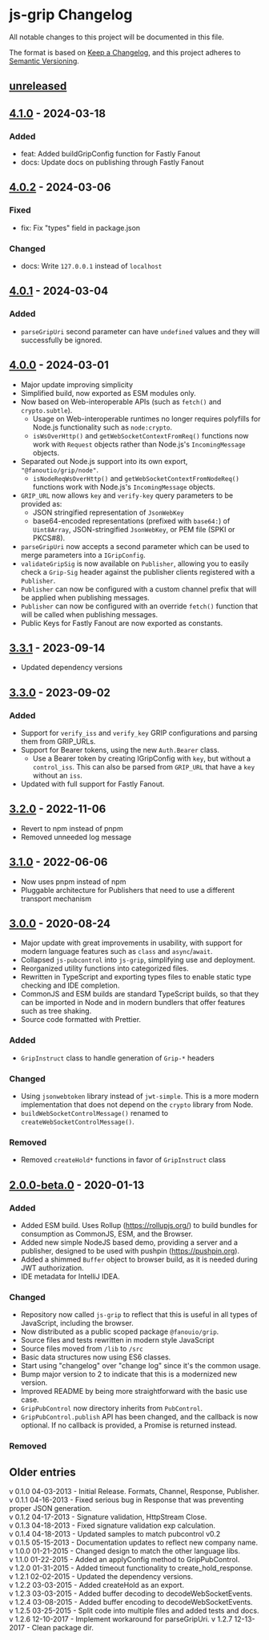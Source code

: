 # js-grip Changelog

All notable changes to this project will be documented in this file.

The format is based on [Keep a Changelog](https://keepachangelog.com/en/1.0.0/),
and this project adheres to [Semantic Versioning](https://semver.org/spec/v2.0.0.html).

## [unreleased]

## [4.1.0] - 2024-03-18

### Added

- feat: Added buildGripConfig function for Fastly Fanout
- docs: Update docs on publishing through Fastly Fanout

## [4.0.2] - 2024-03-06

### Fixed

- fix: Fix "types" field in package.json

### Changed

- docs: Write `127.0.0.1` instead of `localhost`

## [4.0.1] - 2024-03-04

### Added

- `parseGripUri` second parameter can have `undefined` values and they will successfully be
  ignored.

## [4.0.0] - 2024-03-01
- Major update improving simplicity
- Simplified build, now exported as ESM modules only.
- Now based on Web-interoperable APIs (such as `fetch()` and `crypto.subtle`).
  - Usage on Web-interoperable runtimes no longer requires polyfills for Node.js
    functionality such as `node:crypto`.
  - `isWsOverHttp()` and `getWebSocketContextFromReq()` functions now work with
    `Request` objects rather than Node.js's `IncomingMessage` objects.
- Separated out Node.js support into its own export, `"@fanoutio/grip/node"`.
  - `isNodeReqWsOverHttp()` and `getWebSocketContextFromNodeReq()` functions work with
    Node.js's `IncomingMessage` objects.
- `GRIP_URL` now allows `key` and `verify-key` query parameters to be provided as:
  - JSON stringified representation of `JsonWebKey`
  - base64-encoded representations (prefixed with `base64:`) of `Uint8Array`, JSON-stringified `JsonWebKey`,
    or PEM file (SPKI or PKCS#8).
- `parseGripUri` now accepts a second parameter which can be used to merge parameters into a `IGripConfig`.
- `validateGripSig` is now available on `Publisher`, allowing you to easily check a
  `Grip-Sig` header against the publisher clients registered with a `Publisher`.
- `Publisher` can now be configured with a custom channel prefix that will be applied
  when publishing messages.
- `Publisher` can now be configured with an override `fetch()` function that will be
  called when publishing messages.
- Public Keys for Fastly Fanout are now exported as constants.

## [3.3.1] - 2023-09-14
- Updated dependency versions

## [3.3.0] - 2023-09-02

### Added
- Support for `verify_iss` and `verify_key` GRIP configurations and parsing them from GRIP_URLs.
- Support for Bearer tokens, using the new `Auth.Bearer` class.
  - Use a Bearer token by creating IGripConfig with `key`, but without a `control_iss`. This can also be parsed from
    `GRIP_URL` that have a `key` without an `iss`. 
- Updated with full support for Fastly Fanout.

## [3.2.0] - 2022-11-06
- Revert to npm instead of pnpm
- Removed unneeded log message

## [3.1.0] - 2022-06-06
- Now uses pnpm instead of npm
- Pluggable architecture for Publishers that need to use a different transport mechanism

## [3.0.0] - 2020-08-24
- Major update with great improvements in usability, with support for modern
  language features such as `class` and `async`/`await`.
- Collapsed `js-pubcontrol` into `js-grip`, simplifying use and deployment.
- Reorganized utility functions into categorized files.
- Rewritten in TypeScript and exporting types files to enable static type checking and
  IDE completion. 
- CommonJS and ESM builds are standard TypeScript builds, so that they can be imported in
  Node and in modern bundlers that offer features such as tree shaking.
- Source code formatted with Prettier. 

### Added
- `GripInstruct` class to handle generation of `Grip-*` headers

### Changed
- Using `jsonwebtoken` library instead of `jwt-simple`. This is a more modern implementation that
  does not depend on the `crypto` library from Node.   
- `buildWebSocketControlMessage()` renamed to `createWebSocketControlMessage()`.

### Removed
- Removed `createHold*` functions in favor of `GripInstruct` class 

## [2.0.0-beta.0] - 2020-01-13
### Added
- Added ESM build. Uses Rollup (https://rollupjs.org/) to build bundles for consumption as
  CommonJS, ESM, and the Browser.
- Added new simple NodeJS based demo, providing a server and a publisher, designed
  to be used with pushpin (https://pushpin.org).
- Added a shimmed `Buffer` object to browser build, as it is needed during JWT authorization.
- IDE metadata for IntelliJ IDEA.  

### Changed
- Repository now called `js-grip` to reflect that this is useful in all types of JavaScript,
  including the browser.
- Now distributed as a public scoped package `@fanouio/grip`.
- Source files and tests rewritten in modern style JavaScript
- Source files moved from `/lib` to `/src`
- Basic data structures now using ES6 classes.
- Start using "changelog" over "change log" since it's the common usage.
- Bump major version to 2 to indicate that this is a modernized new version.
- Improved README by being more straightforward with the basic use case.
- `GripPubControl` now directory inherits from `PubControl`. 
- `GripPubControl.publish` API has been changed, and the callback is now optional.
  If no callback is provided, a Promise is returned instead.

### Removed

## Older entries

v 0.1.0 04-03-2013  - Initial Release. Formats, Channel, Response, Publisher.  
v 0.1.1 04-16-2013  - Fixed serious bug in Response that was preventing proper JSON generation.  
v 0.1.2 04-17-2013  - Signature validation, HttpStream Close.  
v 0.1.3 04-18-2013  - Fixed signature validation exp calculation.  
v 0.1.4 04-18-2013  - Updated samples to match pubcontrol v0.2  
v 0.1.5 05-15-2013  - Documentation updates to reflect new company name.  
v 1.0.0 01-21-2015  - Changed design to match the other language libs.  
v 1.1.0 01-22-2015  - Added an applyConfig method to GripPubControl.  
v 1.2.0 01-31-2015  - Added timeout functionality to create_hold_response.  
v 1.2.1 02-02-2015  - Updated the dependency versions.  
v 1.2.2 03-03-2015  - Added createHold as an export.  
v 1.2.3 03-03-2015  - Added buffer decoding to decodeWebSocketEvents.  
v 1.2.4 03-08-2015  - Added buffer encoding to decodeWebSocketEvents.  
v 1.2.5 03-25-2015  - Split code into multiple files and added tests and docs.  
v 1.2.6 12-10-2017  - Implement workaround for parseGripUri.
v 1.2.7 12-13-2017  - Clean package dir.


[unreleased]: https://github.com/fanout/js-grip/compare/v4.1.0...HEAD
[4.1.0]: https://github.com/fanout/js-grip/compare/v4.0.2...v4.1.0
[4.0.2]: https://github.com/fanout/js-grip/compare/v4.0.1...v4.0.2
[4.0.1]: https://github.com/fanout/js-grip/compare/v4.0.0...v4.0.1
[4.0.0]: https://github.com/fanout/js-grip/compare/v3.3.1...v4.0.0
[3.3.1]: https://github.com/fanout/js-grip/compare/v3.3.0...v3.3.1
[3.3.0]: https://github.com/fanout/js-grip/compare/v3.2.0...v3.3.0
[3.2.0]: https://github.com/fanout/js-grip/compare/v3.1.0...v3.2.0
[3.1.0]: https://github.com/fanout/js-grip/compare/v3.0.0...v3.1.0
[3.0.0]: https://github.com/fanout/js-grip/compare/v2.0.0-beta.0...v3.0.0
[2.0.0-beta.0]: https://github.com/fanout/js-grip/releases/tag/v2.0.0-beta.0
